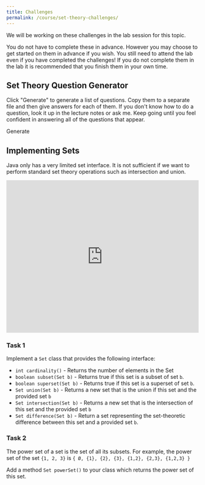 ```yaml
---
title: Challenges
permalink: /course/set-theory-challenges/
---
```


We will be working on these challenges in the lab session for this topic.

You do not have to complete these in advance. However you may choose to get started on them in advance if you wish. You still need to attend the lab even if you have completed the challenges! If you do not complete them in the lab it is recommended that you finish them in your own time.

## Set Theory Question Generator

Click "Generate" to generate a list of questions. Copy them to a separate file and then give answers for each of them. If you don't know how to do a question, look it up in the lecture notes or ask me. Keep going until you feel confident in answering all of the questions that appear.

<div id="set-theory-questions"></div>

<a class="btn btn-primary" type="submit" onClick="generateSetTheoryQuestions('set-theory-questions')">Generate</a>

<script>
generateSetTheoryQuestions = function(name)
{
    var target = document.querySelector("#"+name);
    var binaryOperations = ["∩", "∪", "\\", "x","⊆","⊂","⊄","⊇","⊃","⊅","="];
    var uniaryOperations  = ["P", "#"]

    let op = randomIn(binaryOperations);
    let str = "<ol><li>" + generateSet() + " " + op + " " + generateSet() + "</li>";
    for (let i=0;i<11;i++)
    {
        if (Math.random() < 0.7)
        {
            let op = randomIn(binaryOperations);
            str += "<li>" + generateSet() + " " + op + " " + generateSet() + "</li>";
        }
        else if (Math.random() > 0.5)
            str += "<li> | " + generateSet() + " | </li>";
        else
            str += "<li> Pow(" + generateSet() + ") </li>";
    }
    str += "</ol>";
    target.innerHTML = str;
}

generateSet = function()
{
    let alphabet = "abcd";
    let str = "{";
    let used = [];
    let a = randomIn(alphabet);
    used.push(a);
    str += " " + a;
    let count = Math.round(Math.random()*4);
    let length = 0;
    while (length < count)
    {
        let a = randomIn(alphabet);
        console.log(a);
        if (used.indexOf(a) === -1)
        {
            str += ", " + a;
            used.push(a);
            length++;
        }
        length+=0.1;
    }
    str += " }";
    return str;
}

randomIn = function(array)
{
    let val = Math.floor(Math.random() * array.length);
    return array[val];
}

generateSetTheoryQuestions('set-theory-questions')
</script>

## Implementing Sets

Java only has a very limited set interface. It is not sufficient if we want to perform standard set theory operations such as intersection and union.

<iframe height="400px" width="100%" src="https://repl.it/@davidgundry/MathsForCSSetTheoryChallenge?lite=true" scrolling="no" frameborder="no" allowtransparency="true" allowfullscreen="true" sandbox="allow-forms allow-pointer-lock allow-popups allow-same-origin allow-scripts allow-modals"></iframe>

### Task 1

Implement a `Set` class that provides the following interface:

* `int cardinality()` - Returns the number of elements in the Set
* `boolean subset(Set b)` - Returns true if this set is a subset of set `b`.
* `boolean superset(Set b)` - Returns true if this set is a superset of set `b`.
* `Set union(Set b)` - Returns a new set that is the union if this set and the provided set `b`
* `Set intersection(Set b)` - Returns a new set that is the intersection of this set and the provided set `b`
* `Set difference(Set b)` - Return a set representing the set-theoretic difference between this set and a provided set `b`.


### Task 2

The power set of a set is the set of all its subsets. For example, the power set of the set `{1, 2, 3}` is `{ Ø, {1}, {2}, {3}, {1,2}, {2,3}, {1,2,3} }`

Add a method `Set powerSet()` to your class which returns the power set of this set.

